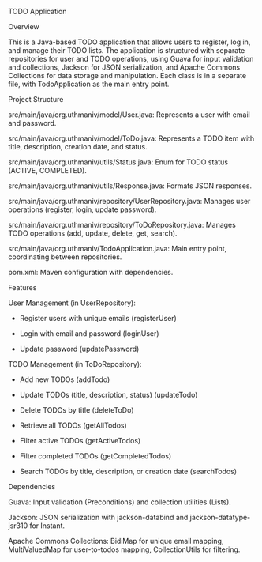 TODO Application

Overview

This is a Java-based TODO application that allows users to register, log in, and manage their TODO lists. The application is structured with separate repositories for user and TODO operations, using Guava for input validation and collections, Jackson for JSON serialization, and Apache Commons Collections for data storage and manipulation. Each class is in a separate file, with TodoApplication as the main entry point.

Project Structure





src/main/java/org.uthmaniv/model/User.java: Represents a user with email and password.



src/main/java/org.uthmaniv/model/ToDo.java: Represents a TODO item with title, description, creation date, and status.



src/main/java/org.uthmaniv/utils/Status.java: Enum for TODO status (ACTIVE, COMPLETED).



src/main/java/org.uthmaniv/utils/Response.java: Formats JSON responses.



src/main/java/org.uthmaniv/repository/UserRepository.java: Manages user operations (register, login, update password).



src/main/java/org.uthmaniv/repository/ToDoRepository.java: Manages TODO operations (add, update, delete, get, search).



src/main/java/org.uthmaniv/TodoApplication.java: Main entry point, coordinating between repositories.



pom.xml: Maven configuration with dependencies.

Features





User Management (in UserRepository):





- Register users with unique emails (registerUser)



- Login with email and password (loginUser)



- Update password (updatePassword)



TODO Management (in ToDoRepository):





- Add new TODOs (addTodo)



- Update TODOs (title, description, status) (updateTodo)



- Delete TODOs by title (deleteToDo)



- Retrieve all TODOs (getAllTodos)



- Filter active TODOs (getActiveTodos)



- Filter completed TODOs (getCompletedTodos)



- Search TODOs by title, description, or creation date (searchTodos)

Dependencies





Guava: Input validation (Preconditions) and collection utilities (Lists).



Jackson: JSON serialization with jackson-databind and jackson-datatype-jsr310 for Instant.



Apache Commons Collections: BidiMap for unique email mapping, MultiValuedMap for user-to-todos mapping, CollectionUtils for filtering.